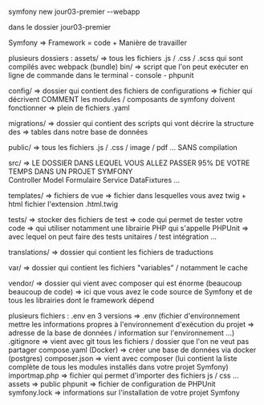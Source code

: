 symfony new jour03-premier --webapp 

dans le dossier jour03-premier

Symfony => Framework = code + Manière de travailler 

plusieurs dossiers :
assets/ => tous les fichiers .js / .css / .scss qui sont compilés avec webpack (bundle)
bin/ => script que l'on peut exécuter en ligne de commande dans le terminal
    - console
    - phpunit 

config/ => dossier qui contient des fichiers de configurations 
        => fichier qui décrivent COMMENT les modules / composants de symfony doivent fonctionner 
        => plein de fichiers .yaml 

migrations/ => dossier qui contient des scripts qui vont décrire la structure des 
            => tables dans notre base de données 

public/ => tous les fichiers .js / .css / image / pdf ... SANS compilation 

src/ => LE DOSSIER DANS LEQUEL VOUS ALLEZ PASSER 95% DE VOTRE TEMPS DANS UN PROJET 
        SYMFONY  
        Controller
        Model
        Formulaire
        Service 
        DataFixtures ...

templates/ => fichiers de vue => fichier dans lesquelles vous avez twig + html
        fichier l'extension .html.twig  

tests/ => stocker des fichiers de test => code qui permet de tester votre code 
        => qui utiliser notamment une librairie PHP qui s'appelle PHPUnit 
        => avec lequel on peut faire des tests unitaires / test intégration ...


translations/ => dossier qui contient les fichiers de traductions 

var/ => dossier qui contient les fichiers "variables" / notamment le cache 

vendor/ => dossier qui vient avec composer qui est énorme (beaucoup beaucoup de code)
        => ici que vous avez le code source de Symfony et de tous les librairies dont le framework dépend 

plusieurs fichiers :
.env en 3 versions => .env (fichier d'environnement mettre les informations propres à l'environnement d'exécution du projet => adresse de la base de données / information sur l'environnement ...)
.gitignore => vient avec git tous les fichiers / dossier que l'on ne veut pas partager
compose.yaml (Docker) => créer une base de données via docker (postgres)
composer.json => vient avec composer (lui contient la liste complète de tous les modules installés dans votre projet Symfony)
importmap.php => fichier qui permet d'importer des fichiers js / css ... assets => public
phpunit => fichier de configuration de PHPUnit
symfony.lock => informations sur l'installation de votre projet Symfony 
